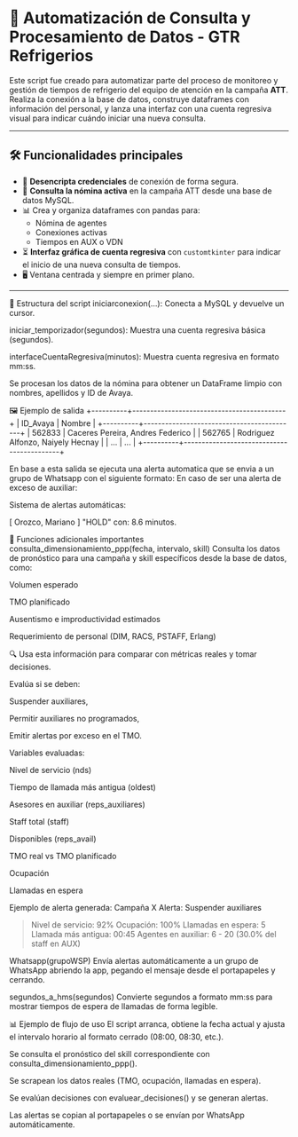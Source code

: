 # 🧠 Automatización de Consulta y Procesamiento de Datos - GTR Refrigerios

Este script fue creado para automatizar parte del proceso de monitoreo y gestión de tiempos de refrigerio del equipo de atención en la campaña **ATT**. Realiza la conexión a la base de datos, construye dataframes con información del personal, y lanza una interfaz con una cuenta regresiva visual para indicar cuándo iniciar una nueva consulta.

---

## 🛠️ Funcionalidades principales

- 🔐 **Desencripta credenciales** de conexión de forma segura.
- 🧾 **Consulta la nómina activa** en la campaña ATT desde una base de datos MySQL.
- 📊 Crea y organiza dataframes con pandas para:
  - Nómina de agentes
  - Conexiones activas
  - Tiempos en AUX o VDN
- ⏳ **Interfaz gráfica de cuenta regresiva** con `customtkinter` para indicar el inicio de una nueva consulta de tiempos.
- 🖥️ Ventana centrada y siempre en primer plano.

---


🧪 Estructura del script
iniciarconexion(...): Conecta a MySQL y devuelve un cursor.

iniciar_temporizador(segundos): Muestra una cuenta regresiva básica (segundos).

interfaceCuentaRegresiva(minutos): Muestra cuenta regresiva en formato mm:ss.

Se procesan los datos de la nómina para obtener un DataFrame limpio con nombres, apellidos y ID de Avaya.

🖼️ Ejemplo de salida
+----------+-------------------------------------------+
| ID_Avaya | Nombre                                    |
+----------+-------------------------------------------+
| 562833   | Caceres Pereira, Andres Federico          |
| 562765   | Rodriguez Alfonzo, Naiyely Hecnay         |
| ...      | ...                                       |
+----------+-------------------------------------------+

En base a esta salida se ejecuta una alerta automatica que se envia a un grupo de Whatsapp con el siguiente formato:
En caso de ser una alerta de exceso de auxiliar:

Sistema de alertas automáticas: 
 
[ Orozco, Mariano ] "HOLD" con: 8.6 minutos.


🧠 Funciones adicionales importantes
consulta_dimensionamiento_ppp(fecha, intervalo, skill)
Consulta los datos de pronóstico para una campaña y skill específicos desde la base de datos, como:

Volumen esperado

TMO planificado

Ausentismo e improductividad estimados

Requerimiento de personal (DIM, RACS, PSTAFF, Erlang)

🔍 Usa esta información para comparar con métricas reales y tomar decisiones.

Evalúa si se deben:

Suspender auxiliares,

Permitir auxiliares no programados,

Emitir alertas por exceso en el TMO.

Variables evaluadas:

Nivel de servicio (nds)

Tiempo de llamada más antigua (oldest)

Asesores en auxiliar (reps_auxiliares)

Staff total (staff)

Disponibles (reps_avail)

TMO real vs TMO planificado

Ocupación

Llamadas en espera

Ejemplo de alerta generada:
Campaña X
Alerta: Suspender auxiliares
> Nivel de servicio: 92%
> Ocupación: 100%
> Llamadas en espera: 5
> Llamada más antigua: 00:45
> Agentes en auxiliar: 6 - 20 (30.0% del staff en AUX)


Whatsapp(grupoWSP)
Envía alertas automáticamente a un grupo de WhatsApp abriendo la app, pegando el mensaje desde el portapapeles y cerrando. 

segundos_a_hms(segundos)
Convierte segundos a formato mm:ss para mostrar tiempos de espera de llamadas de forma legible.

📊 Ejemplo de flujo de uso
El script arranca, obtiene la fecha actual y ajusta el intervalo horario al formato cerrado (08:00, 08:30, etc.).

Se consulta el pronóstico del skill correspondiente con consulta_dimensionamiento_ppp().

Se scrapean los datos reales (TMO, ocupación, llamadas en espera).

Se evalúan decisiones con evaluear_decisiones() y se generan alertas.

Las alertas se copian al portapapeles o se envían por WhatsApp automáticamente.
